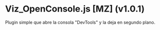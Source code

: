 # Viz_OpenConsole.js [MZ] (v1.0.1)

Plugin simple que abre la consola "DevTools" y la deja en segundo plano.